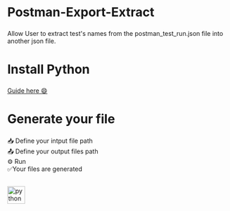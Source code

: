 <h1 align="left">Postman-Export-Extract</h1>

###

<p align="left">Allow User to extract test's names from the postman_test_run.json file into another json file.</p>

###

<h1 align="left">Install Python</h1>

###

[Guide here 😄](https://gist.github.com/MichaelCurrin/57caae30bd7b0991098e9804a9494c23)

###

<h1 align="left">Generate your file</h1>

###

<p align="left">📥 Define your intput file path<br>📤 Define your output files path<br>⚙️ Run<br>✅Your files are generated</p>

###

<h2 align="left"></h2>

###

<div align="left">
  <img src="https://cdn.jsdelivr.net/gh/devicons/devicon/icons/python/python-original-wordmark.svg" height="40" alt="python logo"  />
</div>

###

